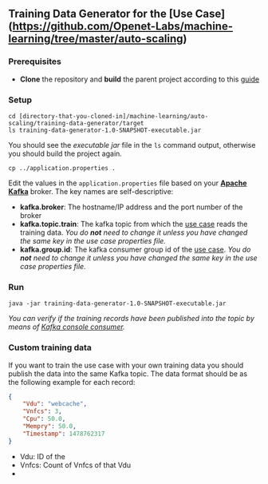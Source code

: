 ## Training Data Generator for the [Use Case] (https://github.com/Openet-Labs/machine-learning/tree/master/auto-scaling)

### Prerequisites
* **Clone** the repository and **build** the parent project according to this [guide](https://github.com/Openet-Labs/machine-learning/tree/master/auto-scaling)

### Setup
```
cd [directory-that-you-cloned-in]/machine-learning/auto-scaling/training-data-generator/target
ls training-data-generator-1.0-SNAPSHOT-executable.jar
```

You should see the *executable jar* file in the `ls` command output, otherwise you should build the project again.

```
cp ../application.properties .
```

Edit the values in the `application.properties` file based on your [**Apache Kafka**](https://kafka.apache.org/) broker. The key names are self-descriptive:

* **kafka.broker**: The hostname/IP address and the port number of the broker 
* **kafka.topic.train**: The kafka topic from which the [use case](https://github.com/Openet-Labs/machine-learning/tree/master/auto-scaling) reads the training data. _You do **not** need to change it unless you have changed the same key in the use case properties file._
* **kafka.group.id**: The kafka consumer group id of the [use case](https://github.com/Openet-Labs/machine-learning/tree/master/auto-scaling). _You do **not** need to change it unless you have changed the same key in the use case properties file._

### Run
```
java -jar training-data-generator-1.0-SNAPSHOT-executable.jar
```

_*You can verify if the training records have been published into the topic by means of [Kafka console consumer](https://kafka.apache.org/documentation#quickstart).*_

### Custom training data
If you want to train the use case with your own training data you should publish the data into the same Kafka topic. The data format should be as the following example for each record:
~~~JSON
{
    "Vdu": "webcache",
    "Vnfcs": 3,
    "Cpu": 50.0,
    "Mempry": 50.0,
    "Timestamp": 1478762317 
}
~~~

* Vdu: ID of the 
* Vnfcs: Count of Vnfcs of that Vdu
*